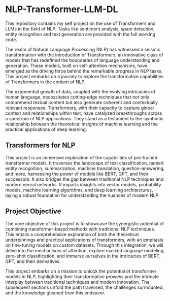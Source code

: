 # NLP-Transformer-LLM-DL
This repository contains my self project on the use of Transformers and LLMs in the field of NLP. Tasks like sentiment analysis, spam detection, entity recognition and text generation are provided with the full working code.

The realm of Natural Language Processing (NLP) has witnessed a seismic transformation with the introduction of Transformers, an innovative class of models that has redefined the boundaries of language understanding and generation. These models, built on self-attention mechanisms, have emerged as the driving force behind the remarkable progress in NLP tasks. This project embarks on a journey to explore the transformative capabilities of Transformers in the context of NLP.

The exponential growth of data, coupled with the evolving intricacies of human language, necessitates cutting-edge techniques that not only comprehend textual content but also generate coherent and contextually relevant responses. Transformers, with their capacity to capture global context and relationships within text, have catalyzed breakthroughs across a spectrum of NLP applications. They stand as a testament to the symbiotic relationship between the theoretical insights of machine learning and the practical applications of deep learning.

## Transformers for NLP

This project is an immersive exploration of the capabilities of pre-trained transformer models. It traverses the landscape of text classification, named entity recognition, summarization, machine translation, question-answering, and more, harnessing the power of models like BERT, GPT, and their successors. It also bridges the gap between traditional NLP techniques and modern neural networks. It imparts insights into vector models, probability models, machine learning algorithms, and deep learning architectures, laying a robust foundation for understanding the nuances of modern NLP.

## Project Objective 

The core objective of this project is to showcase the synergistic potential of combining transformer-based methods with traditional NLP techniques. This entails a comprehensive exploration of both the theoretical underpinnings and practical applications of transformers, with an emphasis on fine-tuning models on custom datasets. Through this integration, we will delve into the mechanisms of attention, explore masked language modeling, zero-shot classification, and immerse ourselves in the intricacies of BERT, GPT, and their derivatives.


This project embarks on a mission to unlock the potential of transformer models in NLP, highlighting their transformative prowess and the intricate interplay between traditional techniques and modern innovation. The subsequent sections unfold the path traversed, the challenges surmounted, and the knowledge gleaned from this endeavor.
